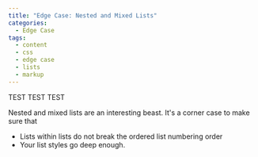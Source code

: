 ```yaml
---
title: "Edge Case: Nested and Mixed Lists"
categories:
  - Edge Case
tags:
  - content
  - css
  - edge case
  - lists
  - markup
---
```


TEST TEST TEST

Nested and mixed lists are an interesting beast. It's a corner case to make sure that

* Lists within lists do not break the ordered list numbering order
* Your list styles go deep enough.
